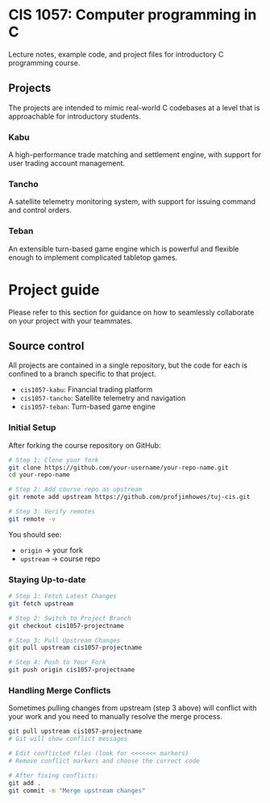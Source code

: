 # CIS 1057: Computer programming in C
Lecture notes, example code, and project files for introductory C programming course.

## Projects
The projects are intended to mimic real-world C codebases at a level that is approachable for introductory students.
### Kabu
A high-performance trade matching and settlement engine, with support for user trading account management.
### Tancho
A satellite telemetry monitoring system, with support for issuing command and control orders.
### Teban
An extensible turn-based game engine which is powerful and flexible enough to implement complicated tabletop games.
# Project guide
Please refer to this section for guidance on how to seamlessly collaborate on your project with your teammates.

## Source control
All projects are contained in a single repository, but the code for each is confined to a branch specific to that project.
- `cis1057-kabu`: Financial trading platform
- `cis1057-tancho`: Satellite telemetry and navigation
- `cis1057-teban`: Turn-based game engine

### Initial Setup

After forking the course repository on GitHub:

```bash
# Step 1: Clone your fork
git clone https://github.com/your-username/your-repo-name.git
cd your-repo-name

# Step 2: Add course repo as upstream
git remote add upstream https://github.com/profjimhowes/tuj-cis.git

# Step 3: Verify remotes
git remote -v
```

You should see:
- `origin` → your fork
- `upstream` → course repo

### Staying Up-to-date
```bash
# Step 1: Fetch Latest Changes
git fetch upstream

# Step 2: Switch to Project Branch
git checkout cis1057-projectname

# Step 3: Pull Upstream Changes
git pull upstream cis1057-projectname

# Step 4: Push to Your Fork
git push origin cis1057-projectname
```

### Handling Merge Conflicts

Sometimes pulling changes from upstream (step 3 above) will conflict with your work and you need to manually resolve the merge process.

```bash
git pull upstream cis1057-projectname
# Git will show conflict messages

# Edit conflicted files (look for <<<<<<< markers)
# Remove conflict markers and choose the correct code

# After fixing conflicts:
git add .
git commit -m "Merge upstream changes"
```